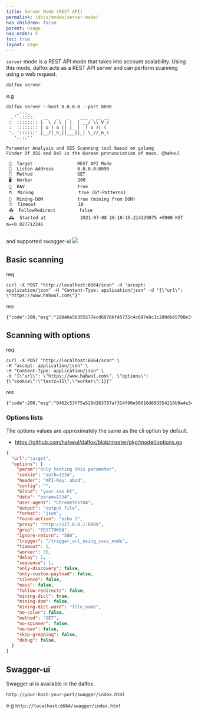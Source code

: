 ```yaml
---
title: Server Mode (REST API)
permalink: /docs/modes/server-mode/
has_children: false
parent: Usage
nav_order: 4
toc: true
layout: page
---
```

`server` mode is a REST API mode that takes into account scalability. Using this mode, dalfox acts as a REST API server and can perform scanning using a web request.
```
dalfox server
```

e.g
```
dalfox server --host 0.0.0.0 --port 8090
    _..._
  .' .::::.   __   _   _    ___ _ __ __
 :  :::::::: |  \ / \ | |  | __/ \\ V /
 :  :::::::: | o ) o || |_ | _( o )) (
 '. '::::::' |__/|_n_||___||_| \_//_n_\
   '-.::''

Parameter Analysis and XSS Scanning tool based on golang
Finder Of XSS and Dal is the Korean pronunciation of moon. @hahwul

 🎯  Target                 REST API Mode
 🧲  Listen Address         0.0.0.0:8090
 🏁  Method                 GET
 🖥  Worker                 100
 🔦  BAV                    true
 ⛏  Mining                 true (Gf-Patterns)
 🔬  Mining-DOM             true (mining from DOM)
 ⏱  Timeout                10
 📤  FollowRedirect         false
 🕰  Started at             2021-07-08 18:10:15.214339875 +0900 KST m=+0.027712246


```

and supported swagger-ui
![](https://user-images.githubusercontent.com/13212227/89736705-5002ab80-daa6-11ea-9ee8-d2def396c25a.png)

## Basic scanning
req
```
curl -X POST "http://localhost:6664/scan" -H "accept: application/json" -H "Content-Type: application/json" -d "{\"url\": \"https://www.hahwul.com\"}"
```
res
```
{"code":200,"msg":"28846e5b355577ecd60766f45735c4c687e8c1c200db65700e3f458b73234984","data":null}
```

## Scanning with options
req
```
curl -X POST "http://localhost:6664/scan" \
-H "accept: application/json" \
-H "Content-Type: application/json" \
-d "{\"url\": \"https://www.hahwul.com\", \"options\":{\"cookie\":\"testz=11\",\"worker\":1}}"
```
res
```
{"code":200,"msg":"0462c53f75a528d263787af314f90e58016d693554216b9a4e34b50ad92da9ba","data":null}
```

### Options lists
The options values are approximately the same as the cli option by default.

* https://github.com/hahwul/dalfox/blob/master/pkg/model/options.go

```json
{
  "url":"target",
  "options": {
    "param":"only testing this parameter",
    "cookie": "auth=1234",
    "header": "API-Key: abcd",
    "config": "",
    "blind": "your.xss.ht",
    "data": "param=1234",
    "user-agent": "ChromeTestUA",
    "output": "output file",
    "format": "json",
    "found-action": "echo 1",
    "proxy": "http://127.0.0.1:8080",
    "grep": "TESTTOKEN",
    "ignore-return": "500",
    "trigger": "/trigger_url_using_sxss_mode",
    "timeout": 5,
    "worker": 30,
    "delay": 1,
    "sequence": 1,
    "only-discovery": false,
    "only-custom-payload": false,
    "silence": false,
    "mass": false,
    "follow-redirects": false,
    "mining-dict": true,
    "mining-dom": false,
    "mining-dict-word": "file_name",
    "no-color": false,
    "method": "GET",
    "no-spinner": false,
    "no-bav": false,
    "skip-grepping": false,
    "debug": false,
  }
}
```


## Swagger-ui
Swagger ui is available in the dalfox.
```
http://your-host:your-port/swagger/index.html
```
e.g `http://localhost:6664/swagger/index.html`
